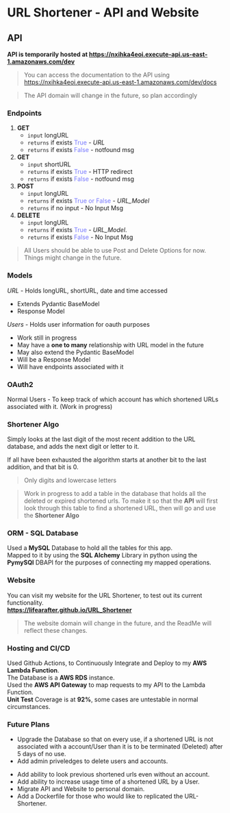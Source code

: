 # URL Shortener - API and Website

## **API**

**API is temporarily hosted at https://nxihka4eoi.execute-api.us-east-1.amazonaws.com/dev**

> You can access the documentation to the API using https://nxihka4eoi.execute-api.us-east-1.amazonaws.com/dev/docs

> The API domain will change in the future, so plan accordingly

### **Endpoints**

1.  **GET**
    - `input` longURL
    - `returns` if exists <span style="color: #7879FF">True</span> - _URL_
    - `returns` if exists <span style = 'color: #7879FF'>False</span> - notfound msg
2.  **GET**
    - `input` shortURL
    - `returns` if exists <span style="color: #7879FF">True</span> - HTTP redirect
    - `returns` if exists <span style = 'color: #7879FF'>False</span> - notfound msg
3.  **POST**
    - `input` longURL
    - `returns` if exists <span style="color: #7879FF">True or False</span> - _URL_Model_
    - `returns` if no input - No Input Msg
4.  **DELETE**
    - `input` longURL
    - `returns` if exists <span style="color: #7879FF">True</span> - _URL_Model_.
    - `returns` if exists <span style="color: #7879FF">False</span> - No Input Msg

> All Users should be able to use Post and Delete Options for now.<br/>
> Things might change in the future.<br/>

### **Models**

_URL_ - Holds longURL, shortURL, date and time accessed</br>

- Extends Pydantic BaseModel </br>
- Response Model </br>

_Users_ - Holds user information for oauth purposes </br>

- Work still in progress
- May have a **one to many** relationship with URL model in the future</br>
- May also extend the Pydantic BaseModel
- Will be a Response Model
- Will have endpoints associated with it

### **OAuth2**

Normal Users - To keep track of which account has which shortened URLs associated with it. (Work in progress)

### **Shortener Algo**

Simply looks at the last digit of the most recent addition to the URL database, and adds the next digit or letter to it.</br>

If all have been exhausted the algorithm starts at another bit to the last addition, and that bit is 0.

> Only digits and lowercase letters <br/>

> Work in progress to add a table in the database that holds all the deleted or expired shortened urls. To make it so that the **API** will first look through this table to find a shortened URL, then will go and use the **Shortener Algo**

### **ORM - SQL Database**

Used a **MySQL** Database to hold all the tables for this app. <br/>
Mapped to it by using the **SQL Alchemy** Library in python using the **PymySQl** DBAPI for the purposes of connecting my mapped operations. <br/>

### **Website**

You can visit my website for the URL Shortener, to test out its current functionality. <br/>
**https://lifearafter.github.io/URL_Shortener**

> The website domain will change in the future, and the ReadMe will reflect these changes.

### **Hosting and CI/CD**

Used Github Actions, to Continuously Integrate and Deploy to my **AWS Lambda Function**. <br/>
The Database is a **AWS RDS** instance. </br>
Used the **AWS API Gateway** to map requests to my API to the Lambda Function.<br/>
**Unit Test** Coverage is at **92%**, some cases are untestable in normal circumstances.

### **Future Plans**

- Upgrade the Database so that on every use, if a shortened URL is not associated with a account/User than it is to be terminated (Deleted) after 5 days of no use.<br/>
- Add admin priveledges to delete users and accounts. <br/>

* Add ability to look previous shortened urls even without an account. <br/>
* Add ability to increase usage time of a shortened URL by a User.
* Migrate API and Website to personal domain.
* Add a Dockerfile for those who would like to replicated the URL-Shortener.
